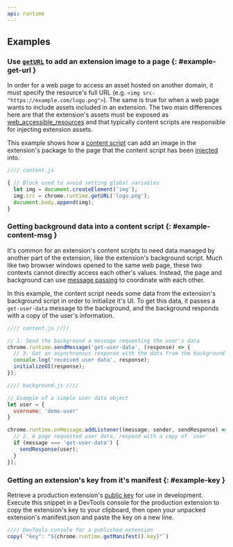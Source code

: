 ```yaml
---
api: runtime
---
```


## Examples

### Use [`getURL`][get-url] to add an extension image to a page {: #example-get-url }

In order for a web page to access an asset hosted on another domain, it must specify the resource's
full URL (e.g. `<img src-"https://example.com/logo.png">`). The same is true for when a web page
wants to include assets included in an extension. The two main differences here are that the
extension's assets must be exposed as [web_accessible_resources][war] and that typically content
scripts are responsible for injecting extension assets.

This example shows how a [content script][content] can add an image in the extension's package to
the page that the content script has been [injected][content-inject] into.

```js
//// content.js

{ // Block used to avoid setting global variables
  let img = document.createElement('img');
  img.src = chrome.runtime.getURL('logo.png');
  document.body.append(img);
}
```

### Getting background data into a content script {: #example-content-msg }

It's common for an extension's content scripts to need data managed by another part of the
extension, like the extension's background script. Much like two browser windows opened to the same
web page, these two contexts cannot directly access each other's values. Instead, the page and
background can use [message passing][message-passing] to coordinate with each other.

In this example, the content script needs some data from the extension's background script in order
to initialize it's UI. To get this data, it passes a `get-user-data` message to the background, and
the background responds with a copy of the user's information.

```js
//// content.js ////

// 1. Send the background a message requesting the user's data
chrome.runtime.sendMessage('get-user-data', (response) => {
  // 3. Got an asynchronous response with the data from the background
  console.log('received user data', response);
  initializeUI(response);
});
```

```js
//// background.js ////

// Example of a simple user data object
let user = {
  username: 'demo-user'
}

chrome.runtime.onMessage.addListener((message, sender, sendResponse) => {
  // 2. A page requested user data, respond with a copy of `user`
  if (message === 'get-user-data') {
    sendResponse(user);
  }
});
```

### Getting an extension's key from it's manifest {: #example-key }

Retrieve a production extension's [public key][key-prop] for use in development. Execute this
snippet in a DevTools console for the production extension to copy the extension's key to your
clipboard, then open your unpacked extension's manifest.json and paste the key on a new line.

```js
//// DevTools console for a published extension
copy(`"key": "${chrome.runtime.getManifest().key}"`)
```

[content-inject]: https://developer.chrome.com/docs/extensions/mv3/content_scripts/#functionality
[content]: /docs/extensions/mv3/content_scripts/
[get-url]: #method-getURL
[handshake]: https://en.wikipedia.org/wiki/Transmission_Control_Protocol#Connection_establishment
[key-prop]: /docs/extensions/mv3/manifest/key/
[message-passing]: /docs/extensions/mv3/messaging/
[war]: /docs/extensions/mv3/manifest/web_accessible_resources/
